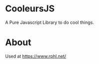 # CooleursJS

  A Pure Javascript Library to do cool things.

# About

  Used at https://www.rphl.net/
